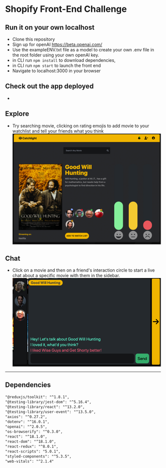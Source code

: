 <h1>Shopify Front-End Challenge</h1>

## Run it on your own localhost

- Clone this repository
- Sign up for openAI https://beta.openai.com/
- Use the exampleENV.txt file as a model to create your own .env file in the root folder using your own openAI key.
- in CLI run `npm install` to download dependencies,
- in CLI run `npm start` to launch the front end
- Navigate to localhost:3000 in your browser

<h2>Check out the app deployed</h2>

-

<h2>Explore</h2>

- Try searching movie, clicking on rating emojis to add movie to your watchlist and tell your friends what you think
  ![media](https://github.com/rewpt/catchlight/blob/master/src/images/media.png?raw=true)

<h2>Chat</h2>

- Click on a movie and then on a friend's interaction circle to start a live chat about a specific movie with them in the sidebar.
  ![chat](https://github.com/rewpt/catchlight/blob/master/src/images/chat.png?raw=true)

---

## Dependencies

    "@reduxjs/toolkit": "^1.8.1",
    "@testing-library/jest-dom": "^5.16.4",
    "@testing-library/react": "^13.2.0",
    "@testing-library/user-event": "^13.5.0",
    "axios": "^0.27.2",
    "dotenv": "^16.0.1",
    "openai": "^2.0.5",
    "os-browserify": "^0.3.0",
    "react": "^18.1.0",
    "react-dom": "^18.1.0",
    "react-redux": "^8.0.1",
    "react-scripts": "5.0.1",
    "styled-components": "^5.3.5",
    "web-vitals": "^2.1.4"

